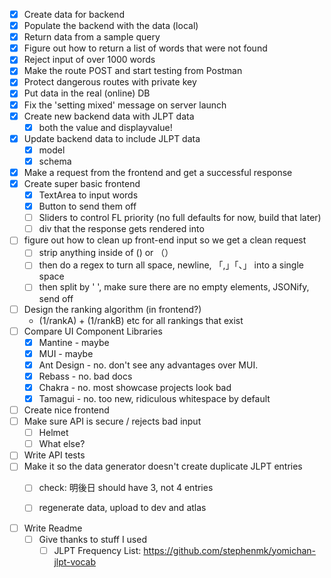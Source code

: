 - [x] Create data for backend
- [x] Populate the backend with the data (local)
- [x] Return data from a sample query
- [x] Figure out how to return a list of words that were not found
- [x] Reject input of over 1000 words
- [x] Make the route POST and start testing from Postman
- [x] Protect dangerous routes with private key
- [x] Put data in the real (online) DB
- [x] Fix the 'setting mixed' message on server launch
- [x] Create new backend data with JLPT data
  - [x] both the value and displayvalue!
- [x] Update backend data to include JLPT data
  - [x] model
  - [x] schema
- [x] Make a request from the frontend and get a successful response
- [x] Create super basic frontend
  - [x] TextArea to input words
  - [x] Button to send them off
  - [ ] Sliders to control FL priority (no full defaults for now, build that later)
  - [ ] div that the response gets rendered into
- [ ] figure out how to clean up front-end input so we get a clean request
  - [ ] strip anything inside of () or （）
  - [ ] then do a regex to turn all space, newline, 「,」「、」 into a single space
  - [ ] then split by ' ', make sure there are no empty elements, JSONify, send off
- [ ] Design the ranking algorithm (in frontend?)
  - (1/rankA) + (1/rankB) etc for all rankings that exist
- [ ] Compare UI Component Libraries
  - [x] Mantine - maybe
  - [x] MUI - maybe
  - [x] Ant Design - no. don't see any advantages over MUI.
  - [x] Rebass - no. bad docs
  - [x] Chakra - no. most showcase projects look bad
  - [x] Tamagui - no. too new, ridiculous whitespace by default
- [ ] Create nice frontend
- [ ] Make sure API is secure / rejects bad input
  - [ ] Helmet
  - [ ] What else?
- [ ] Write API tests
- [ ] Make it so the data generator doesn't create duplicate JLPT entries
  - [ ] check: 明後日 should have 3, not 4 entries
  - [ ] regenerate data, upload to dev and atlas


- [ ] Write Readme
  - [ ] Give thanks to stuff I used
    - [ ] JLPT Frequency List: https://github.com/stephenmk/yomichan-jlpt-vocab